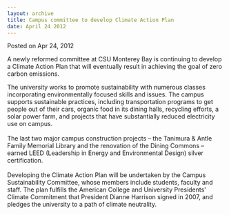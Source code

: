 ```yaml
---
layout: archive
title: Campus committee to develop Climate Action Plan
date: April 24 2012
---
```





<span class="date">Posted on Apr 24, 2012    </span>
<p>A newly reformed committee at CSU Monterey Bay is continuing to
develop a Climate Action Plan that will eventually result in
achieving the goal of zero carbon emissions.</p>
<p>The university works to promote sustainability with numerous
classes incorporating environmentally focused skills and issues.
The campus supports sustainable practices, including transportation
programs to get people out of their cars, organic food in its
dining halls, recycling efforts, a solar power farm, and projects
that have substantially reduced electricity use on campus.<br>
<br>
The last two major campus construction projects &#x2013; the Tanimura
&amp; Antle Family Memorial Library and the renovation of the
Dining Commons &#x2013; earned LEED (Leadership in Energy and
Environmental Design) silver certification.<br>
<br>
Developing the Climate Action Plan will be undertaken by the Campus
Sustainability Committee, whose members include students, faculty
and staff. The plan fulfills the American College and University
Presidents&apos; Climate Commitment that President Dianne Harrison
signed in 2007, and pledges the university to a path of climate
neutrality.<br>
&#xA0;</br></br></br></br></br></p>





